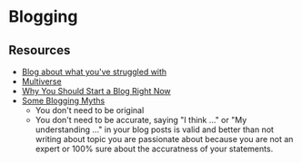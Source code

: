 # Blogging

## Resources

- [Blog about what you've struggled with](https://jvns.ca/blog/2021/05/24/blog-about-what-you-ve-struggled-with/)
- [Multiverse](https://multiverse.plus)
- [Why You Should Start a Blog Right Now](https://guzey.com/personal/why-have-a-blog/)
- [Some Blogging Myths](https://jvns.ca/blog/2023/06/05/some-blogging-myths/)
  - You don't need to be original
  - You don't need to be accurate, saying "I think ..." or "My understanding ..." in your blog posts is valid and better than not writing about topic you are passionate about because you are not an expert or 100% sure about the accuratness of your statements.

